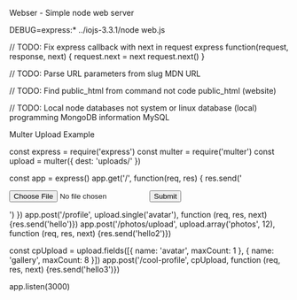 Webser - Simple node web server

DEBUG=express:* ../iojs-3.3.1/node web.js

// TODO: Fix express callback with next in request
express
function(request, response, next) {
	request.next = next
	request.next()
}

// TODO: Parse URL parameters from slug
MDN URL

// TODO: Find public_html from command not code
public_html	 (website)

// TODO: Local node databases not system or linux
database (local)
 programming MongoDB
 information MySQL

Multer Upload Example

const express = require('express')
const multer  = require('multer')
const upload = multer({ dest: 'uploads/' })

const app = express()
app.get('/', function(req, res) { res.send('<form action="/profile" method="post" enctype="multipart/form-data"><input type="file" name="avatar" /><input type="submit"/></form>') })
app.post('/profile', upload.single('avatar'), function (req, res, next) {res.send('hello')})
app.post('/photos/upload', upload.array('photos', 12), function (req, res, next) {res.send('hello2')})

const cpUpload = upload.fields([{ name: 'avatar', maxCount: 1 }, { name: 'gallery', maxCount: 8 }])
app.post('/cool-profile', cpUpload, function (req, res, next) {res.send('hello3')})

app.listen(3000)